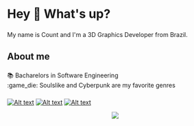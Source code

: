 <h1 align="left">Hey 👋 What's up?</h1>

###

<p align="left">My name is Count and I'm a 3D Graphics Developer from Brazil.</p>

###

<h2 align="left">About me</h2>

###

<p align="left">📚 Bacharelors in Software Engineering<br>:game_die: Soulslike and Cyberpunk are my favorite genres</p>

###

<div align="left">

[![Alt text](https://raw.githubusercontent.com/maurodesouza/profile-readme-generator/master/src/assets/icons/social/linkedin/default.svg)](https://www.linkedin.com/in/joaovmiguel/)
[![Alt text](https://raw.githubusercontent.com/maurodesouza/profile-readme-generator/master/src/assets/icons/social/twitter/default.svg)](https://www.linkedin.com/in/joaovmiguel/)
[![Alt text](https://raw.githubusercontent.com/maurodesouza/profile-readme-generator/master/src/assets/icons/social/youtube/default.svg)](https://www.linkedin.com/in/joaovmiguel/)

</div>

<div align="center">
      <img src="https://github.com/user-attachments/assets/41841de6-77d6-4378-a8ba-ba1c8bb5fb33" />
</div>

